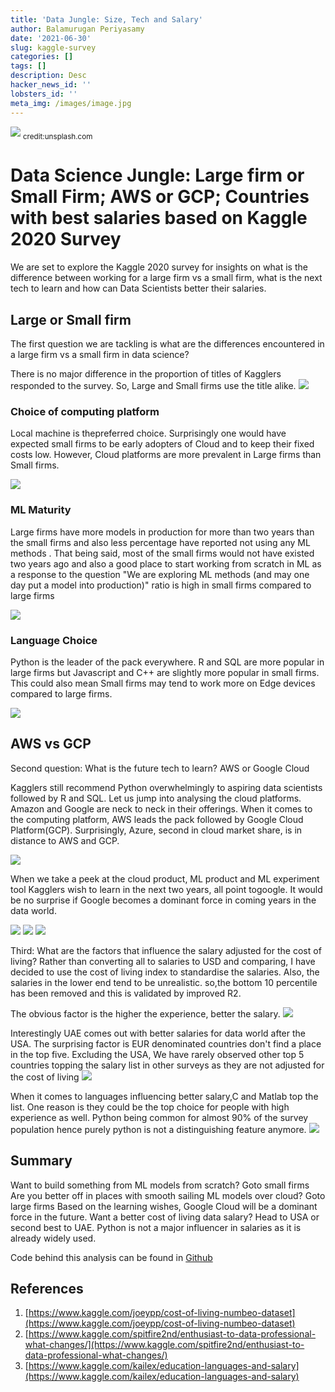 ```yaml
---
title: 'Data Jungle: Size, Tech and Salary'
author: Balamurugan Periyasamy
date: '2021-06-30'
slug: kaggle-survey
categories: []
tags: []
description: Desc
hacker_news_id: ''
lobsters_id: ''
meta_img: /images/image.jpg
---
```

![](/post/kaggle-survey_files/carlos-muza-hpjSkU2UYSU-unsplash.jpg)
<sub>credit:unsplash.com</sub>

# Data Science Jungle: Large firm or Small Firm; AWS or GCP; Countries with best salaries based on Kaggle 2020 Survey

We are set to explore the Kaggle 2020 survey for insights on what is the difference between working for a large firm vs a small firm, what is the next tech to learn and how can Data Scientists better their salaries.


## Large or Small firm

The first question we are tackling is what are the differences encountered in a large firm vs a small firm in data science?

There is no major difference in the proportion of titles of Kagglers responded to the survey. So, Large and Small firms use the title alike.
![](/post/kaggle-survey_files/title.png)

### Choice of computing platform
Local machine is thepreferred choice. Surprisingly one would have expected small firms to be early adopters of Cloud and to keep their fixed costs low. However, Cloud platforms are more prevalent in Large firms than Small firms.

![](/post/kaggle-survey_files/compute.png)

### ML Maturity
Large firms have more models in production for more than two years than the small firms and also less percentage have reported not using any ML methods . That being said, most of the small firms would not have existed two years ago and also a good place to start working from scratch in ML as a response to the question "We are exploring ML methods (and may one day put a model into production)" ratio is high in small firms compared to large firms

![](/post/kaggle-survey_files/ML_Maturity.png)


### Language Choice 
Python is the leader of the pack everywhere. R and SQL are more popular in large firms but Javascript and C++ are slightly more popular in small firms. This could also mean Small firms may tend to work more on Edge devices compared to large firms.

![](/post/kaggle-survey_files/Language.png)

## AWS vs GCP
Second question: What is the future tech to learn? AWS or Google Cloud

Kagglers still recommend Python overwhelmingly to aspiring data scientists followed by R and SQL. Let us jump into analysing the cloud platforms. Amazon and Google are neck to neck in their offerings. When it comes to the computing platform, AWS leads the pack followed by Google Cloud Platform(GCP). Surprisingly, Azure, second in cloud market share, is in distance to AWS and GCP.

![](/post/kaggle-survey_files/cloud.png)

When we take a peek at the cloud product, ML product and ML experiment tool Kagglers wish to learn in the next two years, all point togoogle. It would be no surprise if Google becomes a dominant force in coming years in the data world.

![](/post/kaggle-survey_files/CloudProduct.png)
![](/post/kaggle-survey_files/MLproduct.png)
![](/post/kaggle-survey_files/MLExperiment.png)


Third: What are the factors that influence the salary adjusted for the cost of living?
Rather than converting all to salaries to USD and comparing, I have decided to use the cost of living index to standardise the salaries. Also, the salaries in the lower end tend to be unrealistic. so,the bottom 10 percentile has been removed and this is validated by improved R2.

The obvious factor is the higher the experience, better the salary.
![](/post/kaggle-survey_files/experience.png)

Interestingly UAE comes out with better salaries for data world after the USA. The surprising factor is EUR denominated countries don't find a place in the top five. Excluding the USA, We have rarely observed other top 5 countries topping the salary list in other surveys as they are not adjusted for the cost of living
![](/post/kaggle-survey_files/country.png)

When it comes to languages influencing better salary,C and Matlab top the list. One reason is they could be the top choice for people with high experience as well. Python being common for almost 90% of the survey population hence purely python is not a distinguishing feature anymore.
![](/post/kaggle-survey_files/SalLanguage.png)


## Summary<br>
Want to build something from ML models from scratch? Goto small firms
Are you better off in places with smooth sailing ML models over cloud? Goto large firms
Based on the learning wishes, Google Cloud will be a dominant force in the future.
Want a better cost of living data salary? Head to USA or second best to UAE.
Python is not a major influencer in salaries as it is already widely used.<br>

Code behind this analysis can be found in  [Github](https://github.com/in-balamurugan/Kaggle-2020-Survey)

## References<br>
1. [https://www.kaggle.com/joeypp/cost-of-living-numbeo-dataset](https://www.kaggle.com/joeypp/cost-of-living-numbeo-dataset)
2. [https://www.kaggle.com/spitfire2nd/enthusiast-to-data-professional-what-changes/](https://www.kaggle.com/spitfire2nd/enthusiast-to-data-professional-what-changes/)
3. [https://www.kaggle.com/kailex/education-languages-and-salary](https://www.kaggle.com/kailex/education-languages-and-salary)



